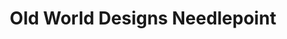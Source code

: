 ---
title: "Old World Designs Needlepoint"
url: /menlo-park/old-world-designs-needlepoint/
shop: Nähzubehör
---